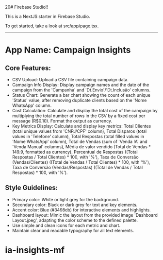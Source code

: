20# Firebase Studio!!

This is a NextJS starter in Firebase Studio.

To get started, take a look at src/app/page.tsx.

---

# **App Name**: Campaign Insights

## Core Features:

- CSV Upload: Upload a CSV file containing campaign data.
- Campaign Info Display: Display campaign names and the date of the campaign from the 'Campanha' and 'Dt.Envio'/'Dt.Inclusão' columns.
- Status Chart: Generate a bar chart showing the count of each unique 'Status' value, after removing duplicate clients based on the 'Nome WhatsApp' column.
- Cost Calculation: Calculate and display the total cost of the campaign by multiplying the total number of rows in the CSV by a fixed cost per message (R$0.10). Format the output as currency.
- Key Metrics Display: Calculate and display key metrics: Total Clientes (total unique values from 'CNPJ/CPF' column), Total Disparos (total values in 'Telefone' column), Total Respostas (total filled values in 'Nome WhatsApp' column), Total de Vendas (sum of 'Venda IA' and 'Venda Manual' columns), Média de valor vendido (Total de Vendas * 149.9, formatted as currency), Percentual de Respostas ((Total Respostas / Total Clientes) * 100, with '%'), Taxa de Conversão (Vendas/Clientes) ((Total de Vendas / Total Clientes) * 100, with '%'), Taxa de Conversão (Vendas/Respostas) ((Total de Vendas / Total Respostas) * 100, with '%').

## Style Guidelines:

- Primary color: White or light grey for the background.
- Secondary color: Black or dark grey for text and key elements.
- Accent color: Blue (#3498db) for interactive elements and highlights.
- Dashboard layout: Mimic the layout from the provided image 'Dashboard Layout.jpeg', adapting the color scheme to the defined palette.
- Use simple and clean icons for each metric and chart.
- Maintain clear and readable typography for all text elements.

# ia-insights-mf
